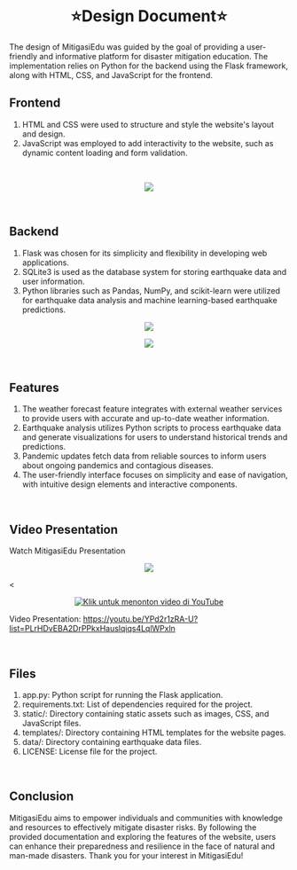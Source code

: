 <h1 align="center">⭐Design Document⭐</h1>
The design of MitigasiEdu was guided by the goal of providing a user-friendly and informative platform for disaster mitigation education. The implementation relies on Python for the backend using the Flask framework, along with HTML, CSS, and JavaScript for the frontend.

<br>

## Frontend
1. HTML and CSS were used to structure and style the website's layout and design.
2. JavaScript was employed to add interactivity to the website, such as dynamic content loading and form validation.

<br>

<!--tech stack icons-->
<p align="center">
<a href="https://skillicons.dev">
<img src="https://skillicons.dev/icons?i=html,css,js,py,bootstrap" />
</a>
</p>

<br>

## Backend
1. Flask was chosen for its simplicity and flexibility in developing web applications.
2. SQLite3 is used as the database system for storing earthquake data and user information.
3. Python libraries such as Pandas, NumPy, and scikit-learn were utilized for earthquake data analysis and machine learning-based earthquake predictions.

<!--tech stack icons-->
<p align="center">
<a href="https://skillicons.dev">
<img src="https://skillicons.dev/icons?i=sqlite,python,java,github,vscode" />
</a>
<br>

<!--tech stack icons-->
<p align="center">
<a href="https://skillicons.dev">
<img src="https://skillicons.dev/icons?i=html,css,js,py,bootstrap" />
</a>
</p>

<br>

## Features
1. The weather forecast feature integrates with external weather services to provide users with accurate and up-to-date weather information.
2. Earthquake analysis utilizes Python scripts to process earthquake data and generate visualizations for users to understand historical trends and predictions.
3. Pandemic updates fetch data from reliable sources to inform users about ongoing pandemics and contagious diseases.
4. The user-friendly interface focuses on simplicity and ease of navigation, with intuitive design elements and interactive components.

<br>

## Video Presentation
Watch MitigasiEdu Presentation

<p align="center">
  <img src="https://readme-typing-svg.herokuapp.com?lines=Video Presentation;&center=true&width=500&height=50"></a>
</p>


<<p align="center">
  <a href="https://youtu.be/YPd2r1zRA-U?list=PLrHDvEBA2DrPPkxHauslqiqs4LqlWPxln" target="_blank">
    <img src="http://img.youtube.com/vi/YPd2r1zRA-U/0.jpg" style="max-width:100%; height:auto;" alt="Klik untuk menonton video di YouTube">
  </a>
</p>

Video Presentation: https://youtu.be/YPd2r1zRA-U?list=PLrHDvEBA2DrPPkxHauslqiqs4LqlWPxln

<br>


## Files
1. app.py: Python script for running the Flask application.
2. requirements.txt: List of dependencies required for the project.
3. static/: Directory containing static assets such as images, CSS, and JavaScript files.
4. templates/: Directory containing HTML templates for the website pages.
5. data/: Directory containing earthquake data files.
6. LICENSE: License file for the project.

<br>

## Conclusion
MitigasiEdu aims to empower individuals and communities with knowledge and resources to effectively mitigate disaster risks. By following the provided documentation and exploring the features of the website, users can enhance their preparedness and resilience in the face of natural and man-made disasters. Thank you for your interest in MitigasiEdu!
